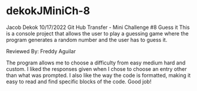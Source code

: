 # dekokJMiniCh-8

 Jacob Dekok
 10/17/2022
 Git Hub Transfer - Mini Challenge #8 Guess it
 This is a console project that allows the user to play a guessing game
 where the program generates a random number and the user has to guess it.

 Reviewed By: Freddy Aguilar

 The program allows me to choose a difficulty from easy medium hard and custom. I liked the responses given when I chose to choose an entry other than what was prompted. I also like the way the code is formatted, making it easy to read and find specific blocks of the code. Good job!

